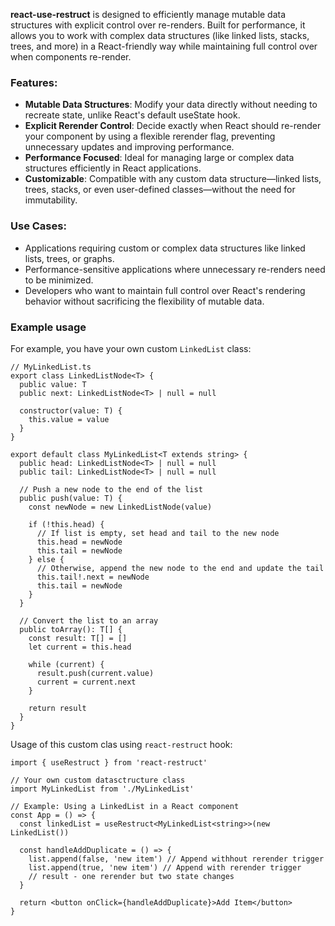**react-use-restruct** is designed to efficiently manage mutable data structures with explicit control over re-renders.
Built for performance, it allows you to work with complex data structures (like linked lists, stacks, trees, and more) in a React-friendly way while maintaining full control over when components re-render.

### Features:

- **Mutable Data Structures**: Modify your data directly without needing to recreate state, unlike React's default useState hook.
- **Explicit Rerender Control**: Decide exactly when React should re-render your component by using a flexible rerender flag, preventing unnecessary updates and improving performance.
- **Performance Focused**: Ideal for managing large or complex data structures efficiently in React applications.
- **Customizable**: Compatible with any custom data structure—linked lists, trees, stacks, or even user-defined classes—without the need for immutability.

### Use Cases:

- Applications requiring custom or complex data structures like linked lists, trees, or graphs.
- Performance-sensitive applications where unnecessary re-renders need to be minimized.
- Developers who want to maintain full control over React's rendering behavior without sacrificing the flexibility of mutable data.

### Example usage

For example, you have your own custom `LinkedList` class:

```tsx
// MyLinkedList.ts
export class LinkedListNode<T> {
  public value: T
  public next: LinkedListNode<T> | null = null

  constructor(value: T) {
    this.value = value
  }
}

export default class MyLinkedList<T extends string> {
  public head: LinkedListNode<T> | null = null
  public tail: LinkedListNode<T> | null = null

  // Push a new node to the end of the list
  public push(value: T) {
    const newNode = new LinkedListNode(value)

    if (!this.head) {
      // If list is empty, set head and tail to the new node
      this.head = newNode
      this.tail = newNode
    } else {
      // Otherwise, append the new node to the end and update the tail
      this.tail!.next = newNode
      this.tail = newNode
    }
  }

  // Convert the list to an array
  public toArray(): T[] {
    const result: T[] = []
    let current = this.head

    while (current) {
      result.push(current.value)
      current = current.next
    }

    return result
  }
}
```

Usage of this custom clas using `react-restruct` hook:

```tsx
import { useRestruct } from 'react-restruct'

// Your own custom datasctructure class
import MyLinkedList from './MyLinkedList'

// Example: Using a LinkedList in a React component
const App = () => {
  const linkedList = useRestruct<MyLinkedList<string>>(new LinkedList())

  const handleAddDuplicate = () => {
    list.append(false, 'new item') // Append withhout rerender trigger
    list.append(true, 'new item') // Append with rerender trigger
    // result - one rerender but two state changes
  }

  return <button onClick={handleAddDuplicate}>Add Item</button>
}
```
